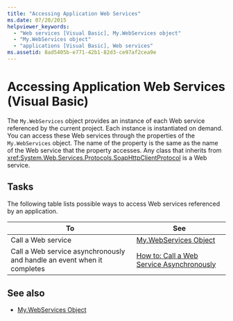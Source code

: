 ```yaml
---
title: "Accessing Application Web Services"
ms.date: 07/20/2015
helpviewer_keywords:
  - "Web services [Visual Basic], My.WebServices object"
  - "My.WebServices object"
  - "applications [Visual Basic], Web services"
ms.assetid: 8ad5405b-e771-42b1-82d3-ce97af2cea9e
---
```

# Accessing Application Web Services (Visual Basic)

The `My.WebServices` object provides an instance of each Web service referenced by the current project. Each instance is instantiated on demand. You can access these Web services through the properties of the `My.WebServices` object. The name of the property is the same as the name of the Web service that the property accesses. Any class that inherits from <xref:System.Web.Services.Protocols.SoapHttpClientProtocol> is a Web service.

## Tasks

The following table lists possible ways to access Web services referenced by an application.

|To|See|
|---|---|
|Call a Web service|[My.WebServices Object](../../../visual-basic/language-reference/objects/my-webservices-object.md)|
|Call a Web service asynchronously and handle an event when it completes|[How to: Call a Web Service Asynchronously](../../../visual-basic/developing-apps/programming/how-to-call-a-web-service-asynchronously.md)|

## See also

- [My.WebServices Object](../../../visual-basic/language-reference/objects/my-webservices-object.md)
